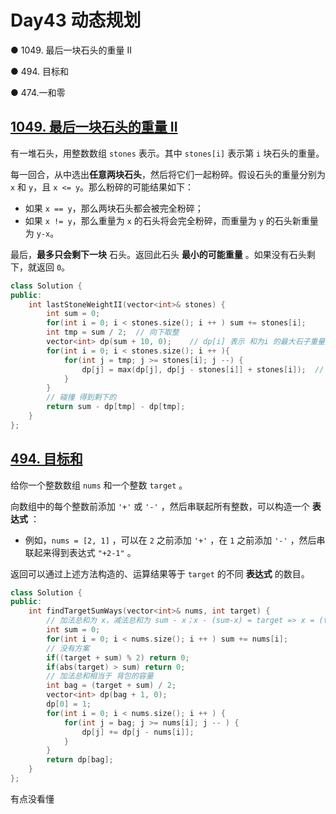 # Day43 动态规划

● 1049. 最后一块石头的重量 II 

● 494. 目标和 

 ● 474.一和零  

## [1049. 最后一块石头的重量 II](https://leetcode.cn/problems/last-stone-weight-ii/description/)

有一堆石头，用整数数组 `stones` 表示。其中 `stones[i]` 表示第 `i` 块石头的重量。

每一回合，从中选出**任意两块石头**，然后将它们一起粉碎。假设石头的重量分别为 `x` 和 `y`，且 `x <= y`。那么粉碎的可能结果如下：

- 如果 `x == y`，那么两块石头都会被完全粉碎；
- 如果 `x != y`，那么重量为 `x` 的石头将会完全粉碎，而重量为 `y` 的石头新重量为 `y-x`。

最后，**最多只会剩下一块** 石头。返回此石头 **最小的可能重量** 。如果没有石头剩下，就返回 `0`。

```cpp
class Solution {
public:
    int lastStoneWeightII(vector<int>& stones) {
        int sum = 0;
        for(int i = 0; i < stones.size(); i ++ ) sum += stones[i];
        int tmp = sum / 2;  // 向下取整
        vector<int> dp(sum + 10, 0);    // dp[i] 表示 和为i 的最大石子重量
        for(int i = 0; i < stones.size(); i ++ ){
            for(int j = tmp; j >= stones[i]; j --) {
                dp[j] = max(dp[j], dp[j - stones[i]] + stones[i]);  // 选择这块石头 或者 不选
            }
        }
        // 碰撞 得到剩下的
        return sum - dp[tmp] - dp[tmp];
    }
};
```



## [494. 目标和](https://leetcode.cn/problems/target-sum/description/)

给你一个整数数组 `nums` 和一个整数 `target` 。

向数组中的每个整数前添加 `'+'` 或 `'-'` ，然后串联起所有整数，可以构造一个 **表达式** ：

- 例如，`nums = [2, 1]` ，可以在 `2` 之前添加 `'+'` ，在 `1` 之前添加 `'-'` ，然后串联起来得到表达式 `"+2-1"` 。

返回可以通过上述方法构造的、运算结果等于 `target` 的不同 **表达式** 的数目。

```cpp
class Solution {
public:
    int findTargetSumWays(vector<int>& nums, int target) {
        // 加法总和为 x，减法总和为 sum - x；x - (sum-x) = target => x = (target + sum) / 2
        int sum = 0;
        for(int i = 0; i < nums.size(); i ++ ) sum += nums[i];
        // 没有方案
        if((target + sum) % 2) return 0;
        if(abs(target) > sum) return 0;
        // 加法总和相当于 背包的容量
        int bag = (target + sum) / 2;
        vector<int> dp(bag + 1, 0);
        dp[0] = 1;
        for(int i = 0; i < nums.size(); i ++ ) {
            for(int j = bag; j >= nums[i]; j -- ) {
                dp[j] += dp[j - nums[i]]; 
            }
        }
        return dp[bag];
    }
};
```

有点没看懂